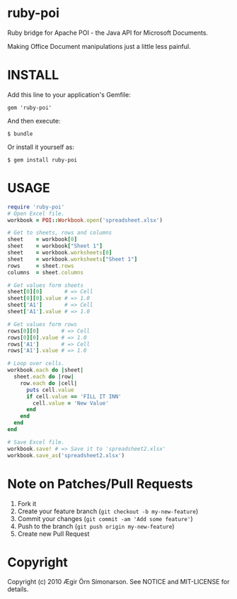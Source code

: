ruby-poi
========

Ruby bridge for Apache POI - the Java API for Microsoft Documents.

Making Office Document manipulations just a little less painful.

INSTALL
========

Add this line to your application's Gemfile:

    gem 'ruby-poi'

And then execute:

    $ bundle

Or install it yourself as:

    $ gem install ruby-poi

USAGE
=====

```ruby
require 'ruby-poi'
# Open Excel file.
workbook = POI::Workbook.open('spreadsheet.xlsx')

# Get to sheets, rows and columns
sheet    = workbook[0]
sheet    = workbook["Sheet 1"]
sheet    = workbook.worksheets[0]
sheet    = workbook.worksheets["Sheet 1"]
rows     = sheet.rows
columns  = sheet.columns

# Get values form sheets
sheet[0][0]       # => Cell
sheet[0][0].value # => 1.0
sheet['A1']       # => Cell
sheet['A1'].value # => 1.0

# Get values form rows
rows[0][0]       # => Cell
rows[0][0].value # => 1.0
rows['A1']       # => Cell
rows['A1'].value # => 1.0

# Loop over cells.
workbook.each do |sheet|
  sheet.each do |row|
    row.each do |cell|
      puts cell.value
      if cell.value == 'FILL IT INN'
        cell.value = 'New Value'
      end
    end
  end
end

# Save Excel file.
workbook.save! # => Save it to 'spreadsheet2.xlsx'
workbook.save_as('spreadsheet2.xlsx')
```

Note on Patches/Pull Requests
=============================

1. Fork it
2. Create your feature branch (`git checkout -b my-new-feature`)
3. Commit your changes (`git commit -am 'Add some feature'`)
4. Push to the branch (`git push origin my-new-feature`)
5. Create new Pull Request

Copyright
=========

Copyright (c) 2010 Ægir Örn Símonarson.
See NOTICE and MIT-LICENSE for details.
